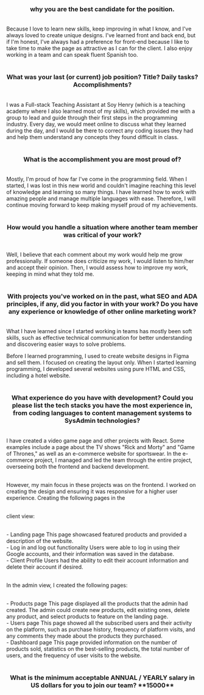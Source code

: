 <h3 align="center">why you are the best candidate for the position.</h3>

<br>
Because I love to learn new skills, keep improving in what I know, and I've always loved to create unique designs. I've learned front and back end, but if I'm honest, I've always had a preference for front-end because I like to take time to make the page as attractive as I can for the client. I also enjoy working in a team and can speak fluent Spanish too.
<br><br>


<h3 align="center">What was your last (or current) job position? Title? Daily tasks? Accomplishments?</h3>

<br>
I was a Full-stack Teaching Assistant at Soy Henry (which is a teaching academy where I also learned most of my skills), which provided me with a group to lead and guide through their first steps in the programming industry. Every day, we would meet online to discuss what they learned during the day, and I would be there to correct any coding issues they had and help them understand any concepts they found difficult in class.
<br><br>


<h3 align="center">What is the accomplishment you are most proud of?</h3>

<br>
Mostly, I'm proud of how far I've come in the programming field. When I started, I was lost in this new world and couldn't imagine reaching this level of knowledge and learning so many things. I have learned how to work with amazing people and manage multiple languages with ease. Therefore, I will continue moving forward to keep making myself proud of my achievements.
<br><br>


<h3 align="center">How would you handle a situation where another team member was critical of your work?</h3>

<br>
Well, I believe that each comment about my work would help me grow professionally. If someone does criticize my work, I would listen to him/her and accept their opinion. Then, I would assess how to improve my work, keeping in mind what they told me.
<br><br>


<h3 align="center">With projects you've worked on in the past, what SEO and ADA principles, if any, did you factor in with your work? Do you have any experience or knowledge of other online marketing work?</h3>


<br>
What I have learned since I started working in teams has mostly been soft skills, such as effective technical communication for better understanding and discovering easier ways to solve problems.
<br>

Before I learned programming, I used to create website designs in Figma and sell them. I focused on creating the layout only. When I started learning programming, I developed several websites using pure HTML and CSS, including a hotel website.
<br><br>


<h3 align="center">What experience do you have with development? Could you please list the tech stacks you have the most experience in, from coding languages to content management systems to SysAdmin technologies?</h3>


<br>
I have created a video game page and other projects with React. Some examples include a page about the TV shows "Rick and Morty" and "Game of Thrones," as well as an e-commerce website for sportswear. In the e-commerce project, I managed and led the team through the entire project, overseeing both the frontend and backend development.
<br><br>

However, my main focus in these projects was on the frontend. I worked on creating the design and ensuring it was responsive for a higher user experience. Creating the following pages in the 
<br><br>

client view:

<br>
- Landing page
This page showcased featured products and provided a description of the website.
<br>
- Log in and log out functionality
Users were able to log in using their Google accounts, and their information was saved in the database.
<br>
- Client Profile
Users had the ability to edit their account information and delete their account if desired.
<br><br>

In the admin view, I created the following pages:

<br>
- Products page
This page displayed all the products that the admin had created. The admin could create new products, edit existing ones, delete any product, and select products to feature on the landing page.
<br>
- Users page
This page showed all the subscribed users and their activity on the platform, such as purchase history, frequency of platform visits, and any comments they made about the products they purchased.
<br>
- Dashboard page
This page provided information on the number of products sold, statistics on the best-selling products, the total number of users, and the frequency of user visits to the website.
<br><br>


<h3 align="center">What is the minimum acceptable ANNUAL / YEARLY salary in US dollars for you to join our team? **15000** </h3>
